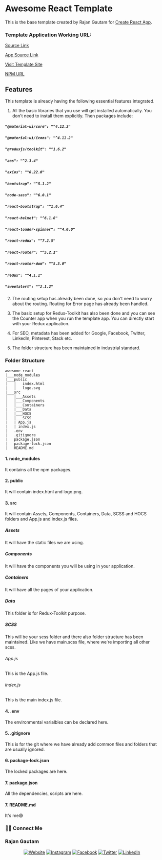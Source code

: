 # Awesome React Template

This is the base template created by Rajan Gautam for [Create React App](https://github.com/rgautam320/Awesome-React).

### Template Application Working URL:

[Source Link](https://github.com/rgautam320/Awesome-React/tree/template)

[App Source Link](https://github.com/rgautam320/Awesome-React/tree/application)

[Visit Template Site](https://rgautam320-awesome-react.netlify.app)

[NPM URL](https://www.npmjs.com/package/cra-template-awesome-react)

## Features

This template is already having the following essential features integrated.

1. All the basic libraries that you use will get installed automatically. You don't need to install them explicitly. Then packages include:

##### `"@material-ui/core": "^4.12.3"`

##### `"@material-ui/icons": "^4.11.2"`

##### `"@reduxjs/toolkit": "^1.6.2"`

##### `"aos": "^2.3.4"`

##### `"axios": "^0.22.0"`

##### `"bootstrap": "^5.1.2"`

##### `"node-sass": "^6.0.1"`

##### `"react-bootstrap": "^1.6.4"`

##### `"react-helmet": "^6.1.0"`

##### `"react-loader-spinner": "^4.0.0"`

##### `"react-redux": "^7.2.5"`

##### `"react-router": "^5.2.1"`

##### `"react-router-dom": "^5.3.0"`

##### `"redux": "^4.1.1"`

##### `"sweetalert": "^2.1.2"`

2. The routing setup has already been done, so you don't need to worry about the routing. Routing for Error page has already been handled.

3. The basic setup for Redux-Toolkit has also been done and you can see the Counter app when you run the template app. You can directly start with your Redux application.

4. For SEO, metadata has been added for Google, Facebook, Twitter, LinkedIn, Pinterest, Stack etc.

5. The folder structure has been maintained in industrial standard.

### Folder Structure

```
awesome-react
|___node_modules
|___public
|   │   index.html
|   │   logo.svg
|___src
│   │___Assets
│   │___Components
│   │___Containers
|   |___Data
│   |___HOCS
│   |___SCSS
|   | App.js
|   | index.js
|   .env
|   .gitignore
|   package.json
|   package-lock.json
|   README.md
```

#### 1. node_modules

It contains all the npm packages.

#### 2. public

It will contain index.html and logo.png.

#### 3. src

It will contain Assets, Components, Containers, Data, SCSS and HOCS folders and App.js and index.js files.

##### Assets

It will have the static files we are using.

##### Components

It will have the components you will be using in your application.

##### Containers

It will have all the pages of your application.

##### Data

This folder is for Redux-Toolkit purpose.

##### SCSS

This will be your scss folder and there also folder structure has been maintained. Like we have main.scss file, where we're importing all other scss.

###### App.js

This is the App.js file.

###### index.js

This is the main index.js file.

#### 4. .env

The environmental varialbles can be declared here.

#### 5. .gitignore

This is for the git where we have already add common files and folders that are usually ignored.

#### 6. package-lock.json

The locked packages are here.

#### 7. package.json

All the dependencies, scripts are here.

#### 7. README.md

It's me😅

### 🤝🏻 Connect Me

### Rajan Gautam

<p align="center">
<a href="https://www.rajangautam.com.np"><img alt="Website" src="https://img.shields.io/badge/Website-rajangautam.com.np-blue?style=flat-square&logo=google-chrome"></a>
<a href="https://www.instagram.com/rgautam320"><img alt="Instagram" src="https://img.shields.io/badge/Instagram-rgautam320-blue?style=flat-square&logo=instagram"></a>
<a href="https://www.facebook.com/rgautam320"><img alt="Facebook" src="https://img.shields.io/badge/Facebook-rgautam320-blue?style=flat-square&logo=facebook"></a>
<a href="https://www.twitter.com/rgautam320"><img alt="Twitter" src="https://img.shields.io/badge/Twitter-rgautam320-blue?style=flat-square&logo=twitter"></a>
<a href="https://www.linkedin.com/in/rgautam320/"><img alt="LinkedIn" src="https://img.shields.io/badge/LinkedIn-rgautam320-blue?style=flat-square&logo=linkedin"></a>
</p>
